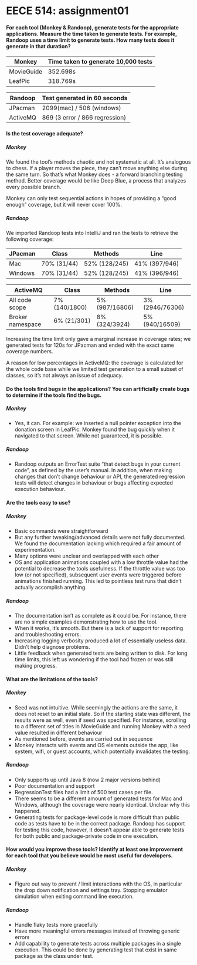 # EECE 514: assignment01

#### For each tool (Monkey & Randoop), generate tests for the appropriate applications. Measure the time taken to generate tests. For example, Randoop uses a time limit to generate tests. How many tests does it generate in that duration?

Monkey | Time taken to generate 10,000 tests
------ | -----------------------------------
MovieGuide | 352.698s
LeafPic | 318.769s

Randoop | Test generated in 60 seconds
------- | ----------------------------
JPacman | 2099(mac) / 506 (windows)
ActiveMQ | 869 (3 error / 866 regression)

#### Is the test coverage adequate?

##### Monkey 

We found the tool’s methods chaotic and not systematic at all. It’s analogous to chess. If a player moves the piece, they can’t move anything else during the same turn. So that’s what Monkey does - a forward branching testing method. Better coverage would be like Deep Blue, a process that analyzes every possible branch. 

Monkey can only test sequential actions in hopes of providing a “good enough” coverage, but it will never cover 100%.

##### Randoop

We imported Randoop tests into IntelliJ and ran the tests to retrieve the following coverage:

JPacman | Class | Methods | Line
------- | ----- | ------- | ----
Mac | 70% (31/44) | 52% (128/245) | 41% (397/946)
Windows | 70% (31/44) | 52% (128/245) |41% (396/946)

ActiveMQ | Class | Methods | Line
-------- | ----- | ------- | ----
All code scope | 7% (140/1800) | 5% (987/16806) | 3% (2946/76306)
Broker namespace | 6% (21/301) | 8% (324/3924) | 5% (940/16509)

Increasing the time limit only gave a marginal increase in coverage rates; we generated tests for 120s for JPacman and ended with the exact same coverage numbers. 

A reason for low percentages in ActiveMQ: the coverage is calculated for the whole code base while we limited test generation to a small subset of classes, so it’s not always an issue of adequacy.

#### Do the tools find bugs in the applications? You can artificially create bugs to determine if the tools find the bugs.

##### Monkey 

- Yes, it can. For example: we inserted a null pointer exception into the donation screen in LeafPic. Monkey found the bug quickly when it navigated to that screen. While not guaranteed, it is possible.

##### Randoop

- Randoop outputs an ErrorTest suite “that detect bugs in your current code”, as defined by the user’s manual. In addition, when making changes that don’t change behaviour or API, the generated regression tests will detect changes in behaviour or bugs affecting expected execution behaviour.

#### Are the tools easy to use?

##### Monkey 

- Basic commands were straightforward
- But any further tweaking/advanced details were not fully documented. We found the documentation lacking which required a fair amount of experimentation.
- Many options were unclear and overlapped with each other
- OS and application animations coupled with a low throttle value had the potential to decrease the tools usefulness. If the throttle value was too low (or not specified), subsequent user events were triggered before animations finished running. This led to pointless test runs that didn’t actually accomplish anything. 

##### Randoop

- The documentation isn’t as complete as it could be. For instance, there are no simple examples demonstrating how to use the tool.
- When it works, it’s smooth. But there is a lack of support for reporting and troubleshooting errors.
- Increasing logging verbosity produced a lot of essentially useless data. Didn’t help diagnose problems.
- Little feedback when generated tests are being written to disk. For long time limits, this left us wondering if the tool had frozen or was still making progress. 

#### What are the limitations of the tools?

##### Monkey 

- Seed was not intuitive. While seemingly the actions are the same, it does not reset to an initial state. So if the starting state was different, the results were as well, even if seed was specified.  For instance, scrolling to a different set of titles in MovieGuide and running Monkey with a seed value resulted in different behaviour
- As mentioned before, events are carried out in sequence
- Monkey interacts with events and OS elements outside the app, like system, wifi, or guest accounts, which potentially invalidates the testing. 

##### Randoop

- Only supports up until Java 8 (now 2 major versions behind)
- Poor documentation and support
- RegressionTest files had a limit of 500 test cases per file. 
- There seems to be a different amount of generated tests for Mac and Windows, although the coverage were nearly identical. Unclear why this happened.
- Generating tests for package-level code is more difficult than public code as tests have to be in the correct package. Randoop has support for testing this code, however, it doesn’t appear able to generate tests for both public and package-private code in one execution.

#### How would you improve these tools? Identify at least one improvement for each tool that you believe would be most useful for developers.

##### Monkey

- Figure out way to prevent / limit interactions with the OS, in particular the drop down notification and settings tray.
Stopping emulator simulation when exiting command line execution. 

##### Randoop

- Handle flaky tests more gracefully
- Have more meaningful errors messages instead of throwing generic errors
- Add capability to generate tests across multiple packages in a single execution. This could be done by generating test that exist in same package as the class under test.
